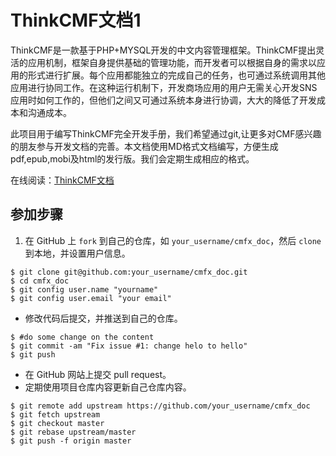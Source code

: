 # ThinkCMF文档1

ThinkCMF是一款基于PHP+MYSQL开发的中文内容管理框架。ThinkCMF提出灵活的应用机制，框架自身提供基础的管理功能，而开发者可以根据自身的需求以应用的形式进行扩展。每个应用都能独立的完成自己的任务，也可通过系统调用其他应用进行协同工作。在这种运行机制下，开发商场应用的用户无需关心开发SNS应用时如何工作的，但他们之间又可通过系统本身进行协调，大大的降低了开发成本和沟通成本。

此项目用于编写ThinkCMF完全开发手册，我们希望通过git,让更多对CMF感兴趣的朋友参与开发文档的完善。本文档使用MD格式文档编写，方便生成pdf,epub,mobi及html的发行版。我们会定期生成相应的格式。

在线阅读：[ThinkCMF文档](http://www.thinkcmf.com/docs/cmfx)


## 参加步骤
1. 在 GitHub 上 `fork` 到自己的仓库，如 `your_username/cmfx_doc`，然后 `clone` 到本地，并设置用户信息。
```
$ git clone git@github.com:your_username/cmfx_doc.git
$ cd cmfx_doc
$ git config user.name "yourname"
$ git config user.email "your email"
```
* 修改代码后提交，并推送到自己的仓库。
```
$ #do some change on the content
$ git commit -am "Fix issue #1: change helo to hello"
$ git push
```
* 在 GitHub 网站上提交 pull request。
* 定期使用项目仓库内容更新自己仓库内容。
```
$ git remote add upstream https://github.com/your_username/cmfx_doc
$ git fetch upstream
$ git checkout master
$ git rebase upstream/master
$ git push -f origin master
```